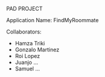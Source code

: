 PAD PROJECT

Application Name: FindMyRoommate

Collaborators:
- Hamza Triki
- Gonzalo Martinez
- Roi Lopez
- Juanjo ...
- Samuel ...
